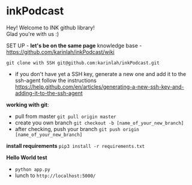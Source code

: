 # inkPodcast

Hey! Welcome to INK github library! <br>
Glad you're with us :)

SET UP - **let's be on the same page**
knowledge base - https://github.com/karinlah/inkPodcast/wiki

`git clone with SSH git@github.com:karinlah/inkPodcast.git`

- if you don't have yet a SSH key, generate a new one and add it to the ssh-agent
follow the instructions
https://help.github.com/en/articles/generating-a-new-ssh-key-and-adding-it-to-the-ssh-agent

**working with git**:

- pull from master `git pull origin master`
- create you own branch `git checkout -b [name_of_your_new_branch]`
- after checking, push your branch `git push origin [name_of_your_new_branch]`

**install requirements**
`pip3 install -r requirements.txt`

**Hello World test**
* `python app.py`
* lunch to `http://localhost:5000/`
